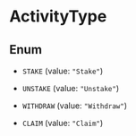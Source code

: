 

# ActivityType

## Enum


* `STAKE` (value: `"Stake"`)

* `UNSTAKE` (value: `"Unstake"`)

* `WITHDRAW` (value: `"Withdraw"`)

* `CLAIM` (value: `"Claim"`)



